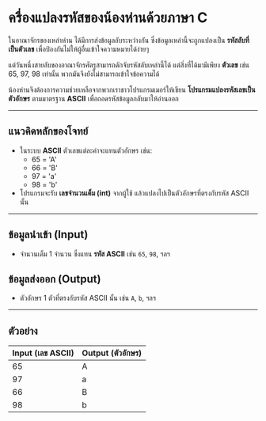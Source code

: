 # ครื่องแปลงรหัสของน้องห่านด้วยภาษา C

ในอาณาจักรของเหล่าห่าน ได้มีการส่งข้อมูลลับระหว่างกัน ซึ่งข้อมูลเหล่านี้จะถูกแปลงเป็น **รหัสลับที่เป็นตัวเลข** เพื่อป้องกันไม่ให้ผู้อื่นเข้าใจความหมายได้ง่ายๆ

แต่วันหนึ่งสายลับของอาณาจักรศัตรูสามารถดักจับรหัสลับเหล่านี้ได้ แต่สิ่งที่ได้มามีเพียง **ตัวเลข** เช่น 65, 97, 98 เท่านั้น พวกมันจึงยังไม่สามารถเข้าใจข้อความได้

น้องห่านจึงต้องการความช่วยเหลือจากพวกเราชาวโปรแกรมเมอร์ให้เขียน **โปรแกรมแปลงรหัสเลขเป็นตัวอักษร** ตามมาตรฐาน **ASCII** เพื่อถอดรหัสข้อมูลกลับมาให้อ่านออก

---

## แนวคิดหลักของโจทย์
- ในระบบ **ASCII** ตัวเลขแต่ละค่าจะแทนตัวอักษร เช่น:
  - 65 = 'A'
  - 66 = 'B'
  - 97 = 'a'
  - 98 = 'b'
- โปรแกรมจะรับ **เลขจำนวนเต็ม (int)** จากผู้ใช้ แล้วแปลงไปเป็นตัวอักษรที่ตรงกับรหัส ASCII นั้น

---

## ข้อมูลนำเข้า (Input)
- จำนวนเต็ม 1 จำนวน ซึ่งแทน **รหัส ASCII** เช่น `65`, `98`, ฯลฯ

## ข้อมูลส่งออก (Output)
- ตัวอักษร 1 ตัวที่ตรงกับรหัส ASCII นั้น เช่น `A`, `b`, ฯลฯ

---

## ตัวอย่าง

|**Input (เลข ASCII)**|**Output (ตัวอักษร)**|
|---------------------|----------------------|
| 65                  | A                    |
| 97                  | a                    |
| 66                  | B                    |
| 98                  | b                    |
